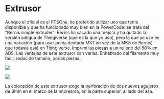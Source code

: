 # Extrusor

Aunque el oficial es el PTSOne, he preferido utilizar uno que tenía disponible y que ha funcionado muy bien en la PowerCode: se trata del "Bernis simple extruder". Bernis ha sacado una mejora y ha quitado la versión antigua de Thingiverse (que es la que yo uso), pero la que yo uso es una variación (para usar polea dentada MK7 en vez de la MK8 de Bernis) que todavía está en Thingiverse.
Imprimí las piezas a un relleno del 50% en ABS. Las ventajas de este extrusor son varias. Enhebrado del filamento muy fácil, reducido tamaño, pocas piezas..  
 
[](http://www.thingiverse.com/thing:724889)

![](https://lh3.googleusercontent.com/4GdZKyKCzPsyO536X8IaeZ5ghw_K4JuUS6o62a1sixowbeRdC2H7wMiXq7ID_L7Xwh4OYKufRg=w1920-h1080-rw-no)

![](https://lh3.googleusercontent.com/As8kwc7G0HNiH2Rv6-R4l6P7gHwM2J2wePNUFtV-Cuuh6SCBjE8qZ4hrGQwx1E9UI3Nxc_gZqQ=w1920-h1080-rw-no)

La colocación de este extrusor exige la perforación de dos nuevos agujeros de 3mm en el marco de la impresora, en la parte superior, al lado del asa.